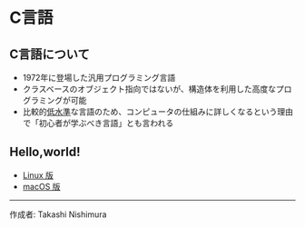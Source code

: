 # C言語

## C言語について

* 1972年に登場した汎用プログラミング言語
* クラスベースのオブジェクト指向ではないが、構造体を利用した高度なプログラミングが可能
* 比較的[低水準](http://bit.ly/2meoB4s)な言語のため、コンピュータの仕組みに詳しくなるという理由で「初心者が学ぶべき言語」とも言われる

## Hello,world!

* [Linux 版](https://github.com/TakashiNishimura/HelloWorld/blob/master/C/C_linux.md)
* [macOS 版](https://github.com/TakashiNishimura/HelloWorld/blob/master/C/C_mac.md)

***
作成者: Takashi Nishimura
